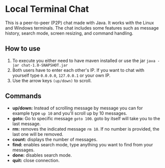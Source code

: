 # Local Terminal Chat

This is a peer-to-peer (P2P) chat made with Java. It works with the Linux and Windows terminals. The chat includes some features such as message history, search mode, screen resizing, and command handling.

## How to use
1. To execute you either need to have maven installed or use the jar `java -jar chat-1.0-SNAPSHOT.jar`
2. Both users have to enter each other's IP. If you want to chat with yourself type `0.0.0.0`, `127.0.0.1` or your own IP.
3. Use the arrow keys `(up/down)` to scroll.

## Commands
- **up/down:** Instead of scrolling message by message you can for example type `up 10` and you'll scroll up by 10 messages.
- **goto:** Go to specific message `goto 100`. goto by itself will take you to the last message.
- **rm:** removes the indicated message `rm 10`. If no number is provided, the last one will be removed.
- **count:** displays the number of messages.
- **find:** enables search mode, type anything you want to find from your messages.
- **done:** disables search mode.
- **quit:** close connection.